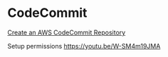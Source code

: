 # CodeCommit

[Create an AWS CodeCommit Repository](https://docs.aws.amazon.com/codecommit/latest/userguide/how-to-create-repository.html#how-to-create-repository-cli)

Setup permissions
https://youtu.be/W-SM4m19JMA

